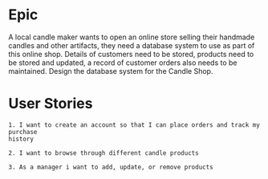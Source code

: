 # Epic
A local candle maker wants to open an online store selling their handmade 
candles and other artifacts, they need a database system to use as part of 
this online shop. Details of customers need to be stored, products need to 
be stored and updated, a record of customer orders also needs to be maintained. 
Design the database system for the Candle Shop.
                                                    
# User Stories
```
1. I want to create an account so that I can place orders and track my purchase 
history

2. I want to browse through different candle products

3. As a manager i want to add, update, or remove products
```
